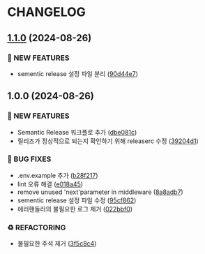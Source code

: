 # CHANGELOG

## [1.1.0](https://github.com/startup-life/express-backend/compare/v1.0.0...v1.1.0) (2024-08-26)

### 🚀 NEW FEATURES

* sementic release 설정 파일 분리 ([90d44e7](https://github.com/startup-life/express-backend/commit/90d44e7c5835acb824026d08854e09c042779b5b))

## 1.0.0 (2024-08-26)

### 🚀 NEW FEATURES

* Semantic Release 워크플로 추가 ([dbe081c](https://github.com/startup-life/express-backend/commit/dbe081c5201fd8a9ce04b116f84d43b78310cab6))
* 릴리즈가 정상적으로 되는지 확인하기 위해 releaserc 수정 ([39204d1](https://github.com/startup-life/express-backend/commit/39204d1c759b6b9acabec4b70c1c6888530d1ba8))

### 🐛 BUG FIXES

* .env.example 추가 ([b28f217](https://github.com/startup-life/express-backend/commit/b28f217c33447fab4b63d6575825797b347d4612))
* lint 오류 해결 ([e018a45](https://github.com/startup-life/express-backend/commit/e018a457ae215f51b2aa214c689ee230cbb49ba7))
* remove unused 'next'parameter in middleware ([8a8adb7](https://github.com/startup-life/express-backend/commit/8a8adb7b415da6c95619ec19d65e4e621eeaa256))
* sementic release 설정 파일 수정 ([95cf862](https://github.com/startup-life/express-backend/commit/95cf862e79e7ea374b0880d1d6a1ee49fc787d1e))
* 에러핸들러의 불필요한 로그 제거 ([022bbf0](https://github.com/startup-life/express-backend/commit/022bbf0b10ee10dc17f29c7e2729a13b97e2eeab))

### ♻️ REFACTORING

* 불필요한 주석 제거 ([3f5c8c4](https://github.com/startup-life/express-backend/commit/3f5c8c44c75f9daf530c1a93760011b7588b1307))
